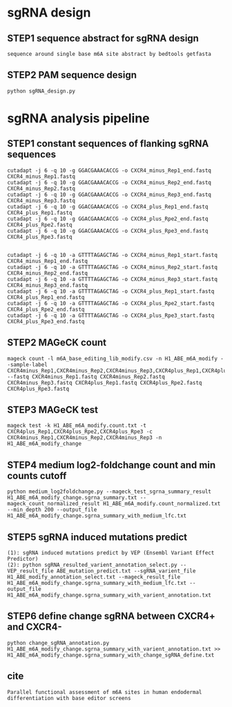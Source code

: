 sgRNA design
=====
STEP1 sequence abstract for sgRNA design
---
    sequence around single base m6A site abstract by bedtools getfasta
STEP2 PAM sequence design
---
    python sgRNA_design.py
    

sgRNA analysis pipeline
=====

STEP1 constant sequences of flanking sgRNA sequences
---

    cutadapt -j 6 -q 10 -g GGACGAAACACCG -o CXCR4_minus_Rep1_end.fastq CXCR4_minus_Rep1.fastq
    cutadapt -j 6 -q 10 -g GGACGAAACACCG -o CXCR4_minus_Rep2_end.fastq CXCR4_minus_Rep2.fastq
    cutadapt -j 6 -q 10 -g GGACGAAACACCG -o CXCR4_minus_Rep3_end.fastq CXCR4_minus_Rep3.fastq
    cutadapt -j 6 -q 10 -g GGACGAAACACCG -o CXCR4_plus_Rep1_end.fastq CXCR4_plus_Rep1.fastq
    cutadapt -j 6 -q 10 -g GGACGAAACACCG -o CXCR4_plus_Rpe2_end.fastq CXCR4_plus_Rpe2.fastq
    cutadapt -j 6 -q 10 -g GGACGAAACACCG -o CXCR4_plus_Rpe3_end.fastq CXCR4_plus_Rpe3.fastq
    
    
    cutadapt -j 6 -q 10 -a GTTTTAGAGCTAG -o CXCR4_minus_Rep1_start.fastq CXCR4_minus_Rep1_end.fastq
    cutadapt -j 6 -q 10 -a GTTTTAGAGCTAG -o CXCR4_minus_Rep2_start.fastq CXCR4_minus_Rep2_end.fastq
    cutadapt -j 6 -q 10 -a GTTTTAGAGCTAG -o CXCR4_minus_Rep3_start.fastq CXCR4_minus_Rep3_end.fastq
    cutadapt -j 6 -q 10 -a GTTTTAGAGCTAG -o CXCR4_plus_Rep1_start.fastq CXCR4_plus_Rep1_end.fastq
    cutadapt -j 6 -q 10 -a GTTTTAGAGCTAG -o CXCR4_plus_Rpe2_start.fastq CXCR4_plus_Rpe2_end.fastq
    cutadapt -j 6 -q 10 -a GTTTTAGAGCTAG -o CXCR4_plus_Rpe3_start.fastq CXCR4_plus_Rpe3_end.fastq

STEP2 MAGeCK count
---
    mageck count -l m6A_base_editing_lib_modify.csv -n H1_ABE_m6A_modify --sample-label CXCR4minus_Rep1,CXCR4minus_Rep2,CXCR4minus_Rep3,CXCR4plus_Rep1,CXCR4plus_Rpe2,CXCR4plus_Rpe3 --fastq CXCR4minus_Rep1.fastq CXCR4minus_Rep2.fastq CXCR4minus_Rep3.fastq CXCR4plus_Rep1.fastq CXCR4plus_Rpe2.fastq CXCR4plus_Rpe3.fastq

STEP3 MAGeCK test
---
    mageck test -k H1_ABE_m6A_modify.count.txt -t CXCR4plus_Rep1,CXCR4plus_Rpe2,CXCR4plus_Rpe3 -c CXCR4minus_Rep1,CXCR4minus_Rep2,CXCR4minus_Rep3 -n H1_ABE_m6A_modify_change

STEP4 medium log2-foldchange count and min counts cutoff
---
    python medium_log2foldchange.py --mageck_test_sgrna_summary_result H1_ABE_m6A_modify_change.sgrna_summary.txt --mageck_count_normalized_result H1_ABE_m6A_modify.count_normalized.txt --min_depth 200 --output_file H1_ABE_m6A_modify_change.sgrna_summary_with_medium_lfc.txt

STEP5 sgRNA induced mutations predict
---
    (1): sgRNA induced mutations predict by VEP (Ensembl Variant Effect Predictor)
    (2): python sgRNA_resulted_varient_annotation_select.py --VEP_result_file ABE_mutation_predict.txt --sgRNA_varient_file H1_ABE_modify_annotation_select.txt --mageck_result_file  H1_ABE_m6A_modify_change.sgrna_summary_with_medium_lfc.txt --output_file H1_ABE_m6A_modify_change.sgrna_summary_with_varient_annotation.txt

STEP6 define change sgRNA between CXCR4+ and CXCR4-
---
    python change_sgRNA_annotation.py H1_ABE_m6A_modify_change.sgrna_summary_with_varient_annotation.txt >> H1_ABE_m6A_modify_change.sgrna_summary_with_change_sgRNA_define.txt

cite
---
    Parallel functional assessment of m6A sites in human endodermal differentiation with base editor screens
    
  

